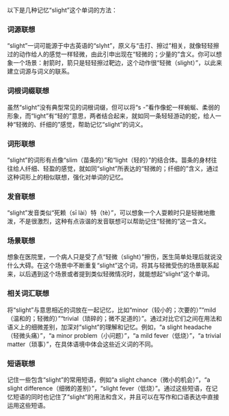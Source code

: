 以下是几种记忆“slight”这个单词的方法：

### 词源联想
“slight”一词可能源于中古英语的“slyht”，原义与“击打、擦过”相关，就像轻轻擦过的动作给人的感觉一样轻微，由此引申出现在“轻微的；少量的”含义。你可以想象一个场景：射箭时，箭只是轻轻擦过靶边，这个动作很“轻微（slight）”，以此来建立词源与词义的联系。

### 词根词缀联想
虽然“slight”没有典型常见的词根词缀，但可以将“s -”看作像蛇一样蜿蜒、柔弱的形象，而“light”有“轻的”意思，两者结合起来，就如同一条轻轻游动的蛇，给人一种“轻微的、纤细的”感觉，帮助记忆“slight”的词义。

### 词形联想
“slight”的词形有点像“slim（苗条的）”和“light（轻的）”的结合体。苗条的身材往往给人纤细、轻盈的感觉，就如同“slight”所表达的“轻微的；纤细的”含义，通过这种词形上的相似联想，强化对单词的记忆。

### 发音联想
“slight”发音类似“死赖（sī lài）特（tè）”，可以想象一个人耍赖时只是轻微地撒泼，不是很激烈，这种有点诙谐的发音联想可以帮助记住“轻微的”这一含义。

### 场景联想
想象在医院里，一个病人只是受了点“轻微（slight）”擦伤，医生简单处理后就说没什么大碍。在这个场景中不断重复“slight”这个词，将其与轻微受伤的场景联系起来，以后遇到这个场景或者提到类似轻微情况时，就能想起“slight”这个单词。

### 相关词汇联想
将“slight”与意思相近的词放在一起记忆，比如“minor（较小的；次要的）”“mild（温和的；轻微的）”“trivial（琐碎的；微不足道的）”。通过对比它们之间在用法和语义上的细微差别，加深对“slight”的理解和记忆。例如，“a slight headache（轻微头痛）”，“a minor problem（小问题）”，“a mild fever（低烧）”，“a trivial matter（琐事）”，在具体语境中体会这些近义词的不同。

### 短语联想
记住一些包含“slight”的常用短语，例如“a slight chance（微小的机会）”，“a slight difference（细微的差别）”，“slight fever（低烧）”。通过这些短语，在记忆短语的同时也记住了“slight”的用法和含义，并且可以在写作和口语表达中直接运用这些短语。 